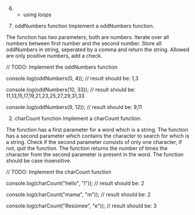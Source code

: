 6.  - using loops

1.  oddNumbers function
    Implement a oddNumbers function.

The function has two parameters, both are numbers.
Iterate over all numbers between first number and the second number.
Store all oddNumbers in string, seperated by a comma and return the string.
Allowed are only positive numbers, add a check.

// TODO: Implement the oddNumbers function

console.log(oddNumbers(0, 4));
// result should be: 1,3

console.log(oddNumbers(10, 33));
// result should be: 11,13,15,17,19,21,23,25,27,29,31,33

console.log(oddNumbers(9, 12));
// result should be: 9,11

2.  charCount function
    Implement a charCount function.

The function has a first parameter for a word which is a string.
The function has a second parameter which contains the character to search for which is a string.
Check if the second parameter consists of only one character, if not, quit the function.
The function returns the number of times the character from the second parameter is present in the word.
The function should be case insensitive.

// TODO: Implement the charCount function

console.log(charCount("hello", "l"));
// result should be: 2

console.log(charCount("mama", "m"));
// result should be: 2

console.log(charCount("Resümee", "e"));
// result should be: 3
